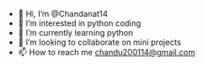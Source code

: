 - 👋 Hi, I’m @Chandanat14
- 👀 I’m interested in python coding
- 🌱 I’m currently learning python
- 💞️ I’m looking to collaborate on mini projects
- 📫 How to reach me chandu200114@gmail.com

<!---
Chandanat14/Chandanat14 is a ✨ special ✨ repository because its `README.md` (this file) appears on your GitHub profile.
You can click the Preview link to take a look at your changes.
--->
